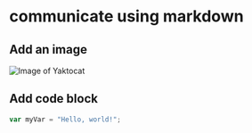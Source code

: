# communicate using markdown
## Add an image
![Image of Yaktocat](https://octodex.github.com/images/yaktocat.png)
## Add code block
``` javascript
var myVar = "Hello, world!";
```
